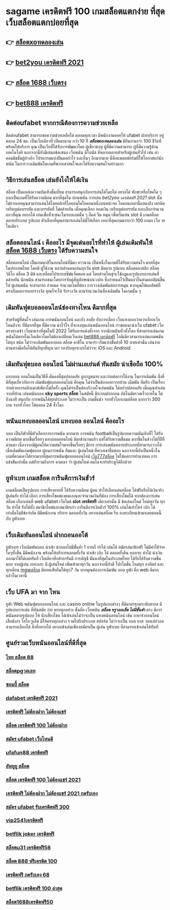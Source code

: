 # sagame เครดิตฟรี 100  เกมสล็อตแตกง่าย ที่สุด เว็บสล็อตแตกบ่อยที่สุด

## 👉 [สล็อตxoทดลองเล่น](https://www.ufaeat.com/credit-free-50/)
## 👉 [bet2you เครดิตฟรี 2021](https://www.ufaeat.com/register/)
## 👉 [สล็อต 1688 เว็บตรง](https://www.ufaeat.com/)
## 👉 [bet888 เครดิตฟรี](https://www.ufaeat.com/credit-free-50/)

## ติดต่อufabet หากกรณีต้องการความช่วยเหลือ

ติดต่อufabet สามารถขอความช่วยเหลือได้ ตลอดทุกเวลา มีพนักงานคอยให้  ufabet ฝ่ายบริการ อยู่ตลอด 24 ชม. เป็นเว็บเดียวที่ เปิดมานาน กว่า 10 ปี ***สล็อตxoทดลองเล่น*** มีทีมงานกว่า 100 ชีวิตที่พร้อมให้บริการ คุณ เป็นเว็บที่ได้รับการพัฒนาโดย ผู้เชี่ยวชาญ ผู้ที่มีความสามารถ ผู้ที่มีความรู้ด้านเทคโนโลยี นอกจากนี้ยังมีเสนอข้อเสนอ  เว็บพนัน มีโบนัส  ที่หลากหลายสำหรับผู้เล่นทั่วไป เช่น ค่าคอมมิชชั่นผู้อ้างอิง โปรแกรมแบ่งปันผลกำไร และอื่นๆ อีกมากมาย นี่คือแพลตฟอร์มที่ให้โอกาสแก่นักพนัน ในการวางเดิมพันในเกมที่พวกเขาสนใจและได้รับความสนใจอย่างมาก


## วิธีการเล่นสล็อต เล่นยังไงให้ได้เงิน
สล็อต เป็นแหล่งความบันเทิงชั้นเยี่ยม สามารถสนุกกับการเล่นได้โดยไม่ อยากได้ ทักษะหรือโชคใด ๆ และเป็นเกมที่ได้รับความนิยม มากที่สุดใน บ่อนพนัน การเล่น *bet2you เครดิตฟรี 2021* slot นั้นไม่ยากเลยคุณสามารถเล่นได้โดยคลิกที่ไอคอนใดไอคอนหนึ่งบนหน้าจอ ไอคอนเหล่านี้แสดงถึง เครดิต  เหรียญต่อบรรทัด และบรรทัดที่ ไม่คล้ายกัน เมื่อคุณเลือก ยอดเงิน  เหรียญต่อบรรทัด และเลือกจำนวนแถวที่คุณ อยากได้ เล่นเพื่อที่จะชนะในรอบเกมนั้น ๆ ก็แค่ จิ้ม หมุน  เพื่อเริ่มเล่น slot มี เกมสล็อตหลายประเภท รูปแบบ ตัวเลือกที่คุณสามารถเล่นได้มีให้เลือก เยอะที่สุดเกมมากกว่า 100 เกมภ เว็บ ายในเดียว

##  สล็อตออนไลน์ เ คืออะไร มีจุดเด่นอะไรที่ทำให้ ผู้เล่นเดิมพันให้ [สล็อต 1688 เว็บตรง](https://www.ufaeat.com/credit-free-50/) ได้รับความสนใจ 

 สล็อตออนไลน์ เป็นเกมคาสิโนออนไลน์ที่มีมา ยาวนาน เป็นหนึ่งในเกมที่ได้รับความสนใจ มากที่สุด ในประเทศไทย โดยมี ผู้ใช้งาน หลายล้านคนเล่นทุกวัน  slot มีหลาย รูปแบบ  สล็อตคลาสสิก สล็อตวิดีโอ สล็อต 3 มิติ และสล็อตโปรเกรสซีฟแจ็คพอต แต่ โดยส่วนใหญ่จะใช้กฎและรูปแบบการเล่นที่ คล้ายกัน  นักพนัน สามารถชนะโดยการจับคู่สัญลักษณ์บนวงล้อ ซึ่งกำหนดไว้เป็นแถวในสามคอลัมน์ขึ้นไป  ผู้เล่นพนัน จะสามารถ กำหนด จำนวนเงินที่ต้อง การวางเดิมพันต่อการหมุน หากคุณได้ผลลัพธ์ที่ตรงกับผลการออกรางวัล คุณก็จะได้ รับรางวัล ตามจำนวนเงินที่ลงเดิมพัน ในเกมนั้น ๆ


##  เดิมพันฟุตบอลออนไลน์ช่องทางไหน ดีมากที่สุด

สำหรับผู้ที่สนใจ เล่นเกม การพนันออนไลน์ และยัง สงสัย กับการเลือก เว็บแทงบอลว่าควรเลือกเว็บไหนถึงจะ ที่ดีมากที่สุด  ที่มีความ น่าไว้ใจ ที่จะลงทุนเล่นพนันออนไลน์ เราขอแนะนำเว็บ  ufabet เว็บตรงทางเข้า  เว็บมาแรงที่สุดในปี 2022 ได้รับการแต่งตั้งจาก จากนักพนันทั่วทั้งโลก ที่สามารถเล่นเกมพนันได้ครบในเว็บเดียวโดยไม่ต้องเปลี่ยนเว็บเล่น [bet888 เครดิตฟรี](https://www.ufaeat.com/ทางเข้ายูฟ่าเบท-ufabet/) ไอดีเดียวสามารถเล่นเกมพนันได้ทุก ชนิด ไม่ว่าจะเดิมพันแทงบอล สล็อต คาสิโน บาคาร่า เริ่มแทงขั้นต่ำที่ 10 บาทเท่านั้น เล่นง่ายผ่านทางมือถือได้ทันทีทุกที่ทุกเวลา รองรับทุกระบบไม่ว่าจะ  iOS และ Android 


##  เดิมพันฟุตบอล ออนไลน์ ไม่ผ่านเอเย่นต์  ทันสมัย น่าเชือถือ 100%

แทงบอล ออนไลน์เป็นวิธีที่ มั่นคงที่สุดปลอดภัย ถูกกฎหมาย และง่ายต่อการใช้งาน ในการเดิมพัน สิ่งที่ดีที่สุดเกี่ยวกับการ เดิมพันฟุตบอลออนไลน์ คือคุณ ไม่จำเป็นต้องออกจากบ้าน เดิมพัน ทีมรัก เป็นเรื่องง่ายด้วยการคลิกเมาส์เพียงไม่กี่ครั้ง คุณไม่จำเป็นต้องกังวลใจเล่นพนัน ได้อย่างปลอดภัย เมื่อคุณทำเล่นจากที่บ้าน เล่นพนันบอล **sky sports สล็อต**  ในสมัยนี้  มีระบบฝากถอน อัตโนมัตรวดเร็วถายใน ไม่ถึงนาที สนุกกับ การพนันได้ทุกประเภท ไม่ว่าจะเป็น  เกมชั้นนำ  จากทั่วโลกเกมสล็อต  มากกว่า 300 เกม จากทั่วโลก ได้ตลอด 24 ชั่วโมง


## พนันแทงบอลออนไลน์   แทงบอล  ออนไลน์ คืออะไร

 บอล  เป็นกีฬาที่มีตัวเลือกการการพนัน มากมาย การพนัน footballเป็นรูปแบบความบันเทิงที่ไ ได้รับความนิยม มากขึ้นเรื่อยๆ  แทงบอลออนไลน์  มีมาช้านานแล้ว แต่ได้รับความชื่นชม มากขึ้นในช่วงไม่กี่ปีที่ผ่านมา เนื่องจากมีผู้คนให้ความสนใจมากขึ้นเรื่อยๆ มีการ การเล่นพนันหลายประเภทที่สามารถวางได้เมื่อเดิมพันเกมฟุตบอล   ผู้คนการพนัน ทีมและ ผู้เล่นใหม่ ที่พวกเขาชื่นชอบ นอกจากนี้ยังเป็นหนึ่งในเกมที่คาดเดาได้ยากมากที่สุดการพนันฟุตบอลออนไลน์ [เว็บ777สล็อต](https://www.ufaeat.com/register/)   ไม่ใช่แค่การทำนายผล การแข่งขันเท่านั้น แต่ยังรวมถึงการ คาดเดา ว่า ผู้เล่นใหม่ คนใดจะทำประตูได้อีกด้วย

## ยูฟ่าเบท  เกมสล็อต การีนตีการเงินชัวร์

 เกมสล็อตเป็นรูปแบบ การเสี่ยงทายที่  ได้รับความนิยม ผู้คน  ทำให้เลือกเล่นสล็อต ได้ฟรีหรือได้เงินจริง ผู้เล่นยัง ทำได้ เลือก การเสี่ยงโชคของตนเองและจำนวนเงินที่ต้อง การเสี่ยงโชคได้ หากต้องการเล่นสล็อต เลือกเล่นที่ web   ufabet  เว็บไชต์ **slot เครดิตฟรี** เดียวเท่านั้น มี ข้อเสนอใหม่ ใหม่ทุกวัน ทุกวัน  ทำได้ รับได้ทั้ง สมาชิกใหม่และสมาชิกเก่า การีนตีการเงินชัวร์ 100% เล่นได้เท่าไหร่ เบิก ได้เท่านั้นไม่มีข้อจำกัด มีมีพนักงาน บริการ ตลอดทั้งวัน   อยากเล่นสล็อต รีบ ลงทะเบียนเข้ามาเลยตอนนี้กับ ยูฟ่าเบท 


##  เว็บเดิมพันออนไลน์  ฝากถอนออโต้ 

ยูฟ่าเบท  เว็บเดิมพันบอล นำเข้า   นำออกไม่มีขั้นต่ำ   1 บาทก็ ทำได้ เล่นได้ สมัครสมาชิกฟรี ไม่มีค่าใช้จ่ายใดๆทั้งสิ้น มีมีพนักงาน พร้อมให้บริการตลอดทั้งวัน  นำเข้า   เบิก ได้ ตลอดทั้งคืน บอลจบ ทำได้  นำเงินออกมาใช้ได้เลยทันที  เว็บเดียวที่กล้าการันตี การบัญชี มั่นคงที่สุดในประเทศไทย ได้รับได้รับความชื่นชอบ จากผู้เล่น เยอะแยะ มี ผู้เล่นใหม่  เพิ่มเข้ามาทุกวัน นอกจากนี้ยังมี โปรโมชั่น ใหม่ทุก อาทิตย์ และทุกเดือน [mgwสล็อต](https://www.ufaeat.com/regis-ufabet-master-free/) มียอดเสียคืนให้ทุก7 วัน   หากคุณต้องการเดิมพัน บอล  ยูฟ่า คือ web  ดีมากแล้วในเวลานี้ 

## เว็บ UFA มา จาก ไหน

 ยูฟ่า  Web พนันฟุตบอลออนไลน์    และ    casino online   ในรูปแบบต่างๆ   ที่มีมาตรฐานระดับสากล มีรูปแบบการเล่น   ที่ทันสมัย    ง่าย    ครบทุกอย่าง    นั้นคือ  เว็บพนัน ***สล็อต ทรูวอลเล็ต ไม่มีขั้นต่ํา*** ตรง    มีการพนันหลายรูปแบบ ให้ นักเสี่ยงโชค ได้เข้าเล่นไม่ว่าจะเป็น  แทงพนันออนไลน์ เช่น  บาคาร่าออนไลน์   เสือมังกร  ไฮโล  รูเล็ต   มีให้ครบทุกอย่าง รวมไปถึงประเภท สปอร์ต   ไม่ว่าจะเป็น  บอล    บาส   วอลเล่ย์วอล  
  สามารถเลือกได้  สิ่งที่อยากได้ อยากเข้าเล่นเพียงสมัครเป็น ผู้เล่น ยูฟ่าเบท  ก็สามารถเข้าเล่นได้ทันที


## ศูนย์รวมเว็บพนันออนไลน์ที่ดีที่สุด

### [ไทย สล็อต 88](https://atom.io/themes/ทางเข้า%20ufaeat%20เครดิตฟรี%2050%20wallet%20008%20สล็อต%20เว็บตรง%20100%)
### [สล็อตpgวอเลท](https://atom.io/themes/ทางเข้า%20ufaeat%20super%20slot777%20เครดิตฟรี%2050%20008%20สล็อต%20เว็บตรง%20100%)
### [ซอมบี้ สล็อต](https://atom.io/themes/ทางเข้า%20ufaeat%20เครดิตฟรี%2050%20ไม่ต้องฝาก%20ไม่ต้องแชร์%20แค่สมัครล่าสุด%20008%20สล็อต%20เว็บตรง%20100%)
### [dafabet เครดิตฟรี 2021](https://atom.io/themes/ทางเข้า%20ufaeat%20สล็อต%20ส้ม%20777%20008%20สล็อต%20เว็บตรง%20100%)
### [เครดิตฟรี ไม่ต้องฝาก ไม่ต้องแชร์](https://atom.io/themes/ทางเข้า%20ufaeat%20รวม%20โปร%20สล็อต%20pg%20ล่าสุด%20008%20สล็อต%20เว็บตรง%20100%)
### [สล็อต เครดิตฟรี 100 ไม่ต้องฝาก](https://atom.io/themes/ทางเข้า%20ufaeat%20เครดิตฟรี2022%20008%20สล็อต%20เว็บตรง%20100%)
### [สมัคร ufabet เว็บไหนดี](https://atom.io/themes/ทางเข้า%20ufaeat%20สล็อต%20pg%20เว็บตรง%20008%20สล็อต%20เว็บตรง%20100%)
### [ufafun88 เครดิตฟรี](https://atom.io/themes/ทางเข้า%20ufaeat%20สล็อตเติมtrue%20wallet%20ไม่มีขั้นต่ํา2021เครดิตฟรี%20008%20สล็อต%20เว็บตรง%20100%)
### [อัพทูยู สล็อต](https://atom.io/themes/ทางเข้า%20ufaeat%20สล็อต666%20008%20สล็อต%20เว็บตรง%20100%)
### [สล็อต เครดิตฟรี 100 ไม่ต้องแชร์ 2021](https://atom.io/themes/ทางเข้า%20ufaeat%20โจ๊กเกอร์%20สล็อต%20008%20สล็อต%20เว็บตรง%20100%)
### [เครดิตฟรี ไม่ต้องฝาก ไม่ต้องแชร์ 2021 กดรับเอง](https://atom.io/themes/ทางเข้า%20ufaeat%20สล็อต%20pg%20ฝาก%20true%20wallet%20008%20สล็อต%20เว็บตรง%20100%)
### [สมัคร ufabet รับเครดิตฟรี 300](https://atom.io/themes/ทางเข้า%20ufaeat%20สล็อต7777%20008%20สล็อต%20เว็บตรง%20100%)
### [vip2541เครดิตฟรี](https://atom.io/themes/ทางเข้า%20ufaeat%20สล็อตออนไลน์%201688%20เครดิตฟรี%20008%20สล็อต%20เว็บตรง%20100%)
### [betflik joker เครดิตฟรี](https://atom.io/themes/ทางเข้า%20ufaeat%20เครดิตฟรี%2058%20008%20สล็อต%20เว็บตรง%20100%)
### [สล็อตu31 เครดิตฟรี58](https://atom.io/themes/ทางเข้า%20ufaeat%20สล็อตxo369%20008%20สล็อต%20เว็บตรง%20100%)
### [สล็อต 888 ฟรีเครดิต 100](https://atom.io/themes/ทางเข้า%20ufaeat%20b2yเครดิตฟรี40%20008%20สล็อต%20เว็บตรง%20100%)
### [เครดิตฟรี กดรับเอง 68](https://atom.io/themes/ทางเข้า%20ufaeat%20รวมเว็บ%20superslot%20เครดิตฟรี%20008%20สล็อต%20เว็บตรง%20100%)
### [betflik เครดิตฟรี 100 ล่าสุด](https://atom.io/themes/ทางเข้า%20ufaeat%20โบนัส%20เครดิตฟรี%20วันเกิด%20ไม่ต้องฝาก%20008%20สล็อต%20เว็บตรง%20100%)
### [สล็อต1688เครดิตฟรี50](https://atom.io/themes/ทางเข้า%20ufaeat%20สล็อต%20ยู%20ฟ่า%20777%20008%20สล็อต%20เว็บตรง%20100%)